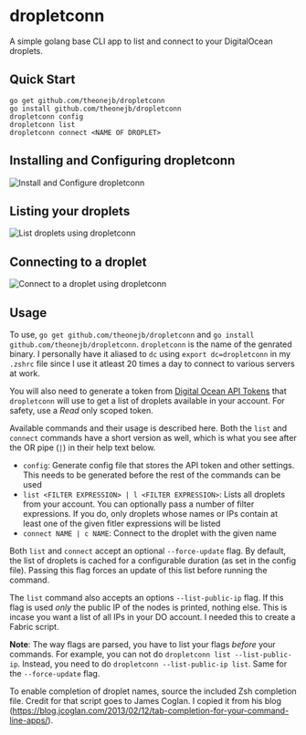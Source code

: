 # dropletconn
A simple golang base CLI app to list and connect to your DigitalOcean droplets.

## Quick Start

    go get github.com/theonejb/dropletconn
    go install github.com/theonejb/dropletconn
    dropletconn config
    dropletconn list
    dropletconn connect <NAME OF DROPLET>


## Installing and Configuring dropletconn
![Install and Configure dropletconn](https://dl.dropboxusercontent.com/u/14307524/config-safe.png)

## Listing your droplets
![List droplets using dropletconn](https://dl.dropboxusercontent.com/u/14307524/list-safe.png)

## Connecting to a droplet
![Connect to a droplet using dropletconn](https://dl.dropboxusercontent.com/u/14307524/connect-safe.png)

## Usage
To use, `go get github.com/theonejb/dropletconn` and `go install github.com/theonejb/dropletconn`. `dropletconn` is the
name of the genrated binary. I personally have it aliased to `dc` using `export dc=dropletconn` in my `.zshrc` file since
I use it atleast 20 times a day to connect to various servers at work.

You will also need to generate a token from [Digital Ocean API Tokens](https://cloud.digitalocean.com/settings/applications)
that `dropletconn` will use to get a list of droplets available in your account. For safety, use a *Read* only scoped token.

Available commands and their usage is described here. Both the `list` and `connect` commands have a short version as well, which is what
you see after the OR pipe (`|`) in their help text below.
 - `config`: Generate config file that stores the API token and other settings. This needs to be generated before the rest of
 the commands can be used
 - `list <FILTER EXPRESSION> | l <FILTER EXPRESSION>`: Lists all droplets from your account. You can optionally pass a number of filter expressions.
 If you do, only droplets whose names or IPs contain at least one of the given fitler expressions will be listed
 - `connect NAME | c NAME`: Connect to the droplet with the given name

Both `list` and `connect` accept an optional `--force-update` flag. By default, the list of droplets is cached for a configurable duration (as set in
the config file). Passing this flag forces an update of this list before running the command.

The `list` command also accepts an options `--list-public-ip` flag. If this flag is used *only* the public IP of the nodes is printed, nothing else.
This is incase you want a list of all IPs in your DO account. I needed this to create a Fabric script.

**Note**: The way flags are parsed, you have to list your flags *before* your commands. For example, you can not do `dropletconn list --list-public-ip`.
Instead, you need to do `dropletconn --list-public-ip list`. Same for the `--force-update` flag.

To enable completion of droplet names, source the included Zsh completion file. Credit for that script goes to James Coglan. I copied it from his blog
(https://blog.jcoglan.com/2013/02/12/tab-completion-for-your-command-line-apps/).
